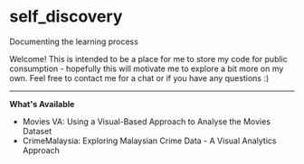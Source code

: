 # self_discovery
 Documenting the learning process

Welcome! This is intended to be a place for me to store my code for public consumption - hopefully this will motivate me to explore a bit more on my own. Feel free to contact me for a chat or if you have any questions :)

---

**What's Available**
- Movies VA: Using a Visual-Based Approach to Analyse the Movies Dataset
- CrimeMalaysia: Exploring Malaysian Crime Data  - A Visual Analytics Approach
